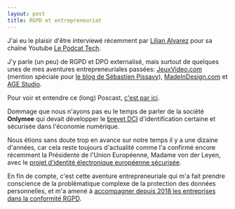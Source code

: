 ```yaml
---
layout: post
title: RGPD et entrepreneuriat
---
```


J'ai eu le plaisir d'être interviewé récemment par [Lilian Alvarez](https://lilianalvarez.com/podcast/) pour sa chaîne Youtube [Le Podcat Tech](https://www.youtube.com/channel/UCt3Yc3ZEch5VkNF5-IUpn0g).

J'y parle (un peu) de RGPD et DPO externalisé, mais surtout de quelques unes de mes aventures entrepreneuriales passées: [JeuxVideo.com](https://www.jeuxvideo.com/) (mention spéciale pour [le blog de Sébastien Pissavy](https://pissavy.com/)), [MadeInDesign.com](https://www.madeindesign.com/) et [AGE Studio](http://www.ageod.com/).

Pour voir et entendre ce (long) Poscast, [c'est par ici](https://www.youtube.com/watch?v=jvsAC_I83VE).

Dommage que nous n'ayons pas eu le temps de parler de la société **Onlymee** qui devait développer le [brevet DCI](https://register.epo.org/application?number=EP03740553&tab=main) d'identification certaine et sécurisée dans l'économie numérique.

Nous étions sans doute trop en avance sur notre temps il y a une dizaine d'années, car cela reste toujours d'actualité comme l'a confirmé encore récemment la Présidente de l'Union Européenne, Madame von der Leyen, avec le [projet d'identité électronique européenne sécurisée](https://ec.europa.eu/commission/presscorner/detail/fr/SPEECH_20_1655).

En fin de compte, c'est cette aventure entrepreneuriale qui m'a fait prendre conscience de la problématique complexe de la protection des données personnelles, et m'a amené à [accompagner depuis 2018 les entreprises dans la conformité RGPD](../accompagnement-rgpd.md).

